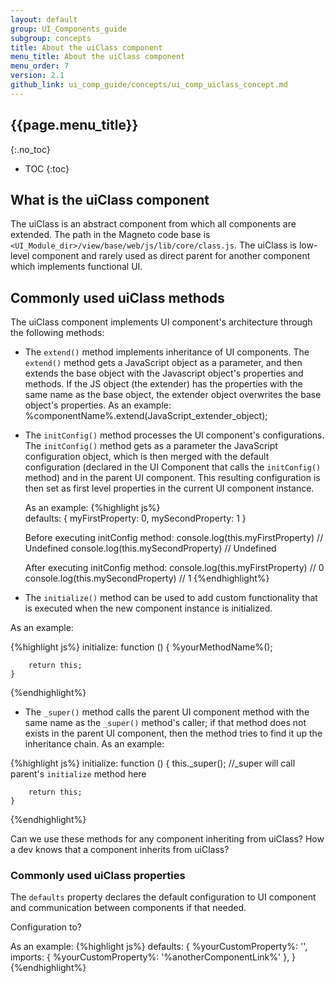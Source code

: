```yaml
---
layout: default
group: UI_Components_guide
subgroup: concepts
title: About the uiClass component
menu_title: About the uiClass component
menu_order: 7
version: 2.1
github_link: ui_comp_guide/concepts/ui_comp_uiclass_concept.md
---
```


## {{page.menu_title}}

{:.no_toc}

* TOC
{:toc}

## What is the uiClass component

The uiClass is an abstract component from which all components are extended. The path in the Magneto code base is `<UI_Module_dir>/view/base/web/js/lib/core/class.js`. The uiClass is low-level component and rarely used as direct parent for another component which implements functional UI.

## Commonly used uiClass methods
The uiClass component implements UI component's architecture through the following methods:

*  The `extend()` method implements inheritance of UI components. The `extend()` method gets a   JavaScript object as a parameter, and then extends the base object with the Javascript object's properties and methods. If the JS object (the extender) has the properties with the same name as the base object, the extender object overwrites the base object's properties.
   As an example: 
    %componentName%.extend(JavaScript_extender_object);

* The `initConfig()` method processes the UI component's configurations. The `initConfig()` method gets as a parameter the JavaScript configuration object, which is then merged with the default configuration (declared in the UI Component that calls the `initConfig()` method) and in the parent UI component. This resulting configuration is then set as first level properties in the current UI component instance.

  As an example:
{%highlight js%}  
	defaults: {
		myFirstProperty: 0,
		mySecondProperty: 1
	}

	Before executing initConfig method:
	console.log(this.myFirstProperty) // Undefined
	console.log(this.mySecondProperty) // Undefined

	After executing initConfig method:
	console.log(this.myFirstProperty) // 0
	console.log(this.mySecondProperty) // 1
{%endhighlight%}

* The `initialize()` method can be used to add custom functionality that is executed when the new component instance is initialized.

As an example:

{%highlight js%}
	initialize: function () {
		%yourMethodName%();

		return this;
	}
{%endhighlight%}

* The `_super()` method calls the parent UI component method with the same name as the `_super()` method's caller; if that method does not exists in the parent UI component, then the method tries to find it up the inheritance chain.
As an example:

{%highlight js%}
	initialize: function () {
		this._super(); //_super will call parent's `initialize` method here

		return this;
	}
{%endhighlight%}

<p class="q">Can we use these methods for any component inheriting from uiClass? How a dev knows that a component inherits from uiClass?</p>

### Commonly used uiClass properties

The `defaults` property declares the default configuration to UI component and communication between components if that needed.

<p class="q">Configuration to?</p>

As an example:
{%highlight js%}
	defaults: {
		%yourCustomProperty%: '',
		imports: {
            %yourCustomProperty%: '%anotherComponentLink%'
        },
	}
{%endhighlight%}